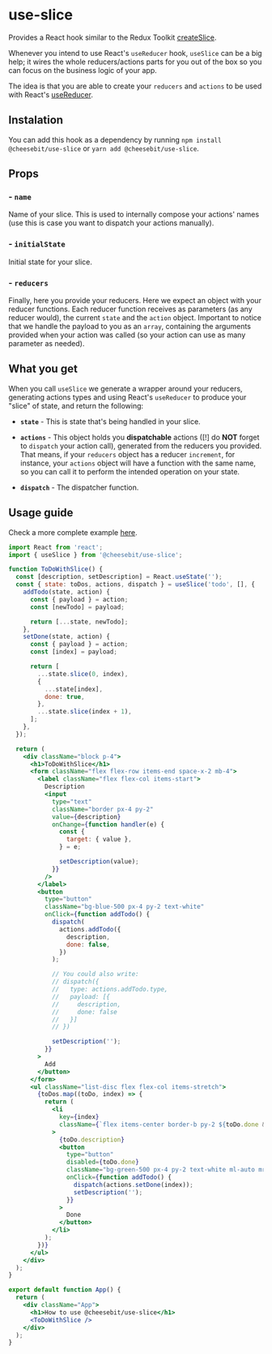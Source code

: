 # use-slice

Provides a React hook similar to the Redux Toolkit [createSlice](https://redux-toolkit.js.org/usage/usage-with-typescript#createslice).

Whenever you intend to use React's `useReducer` hook, `useSlice` can be a big help; it wires the whole reducers/actions parts for you out of the box so you can focus on the business logic of your app.

The idea is that you are able to create your `reducers` and `actions` to be used with React's [useReducer](https://reactjs.org/docs/hooks-reference.html#usereducer).

## Instalation

You can add this hook as a dependency by running `npm install @cheesebit/use-slice` or `yarn add @cheesebit/use-slice`.

## Props

### - `name`

Name of your slice. This is used to internally compose your actions' names (use this is case you want to dispatch your actions manually).

### - `initialState`

Initial state for your slice.

### - `reducers`

Finally, here you provide your reducers. Here we expect an object with your reducer functions. Each reducer function receives as parameters (as any reducer would), the current `state` and the `action` object. Important to notice that we handle the payload to you as an `array`, containing the arguments provided when your action was called (so your action can use as many parameter as needed).

## What you get

When you call `useSlice` we generate a wrapper around your reducers, generating actions types and using React's `useReducer` to produce your "slice" of state, and return the following:

- **`state`** - This is state that's being handled in your slice.

- **`actions`** - This object holds you **dispatchable** actions ([!] do **NOT** forget to `dispatch` your action call), generated from the reducers you provided. That means, if your `reducers` object has a reducer `increment`, for instance, your `actions` object will have a function with the same name, so you can call it to perform the intended operation on your state.

- **`dispatch`** - The dispatcher function.

## Usage guide

Check a more complete example [here](https://codesandbox.io/embed/relaxed-fast-h4lv4?fontsize=14&hidenavigation=1&theme=dark).

```jsx
import React from 'react';
import { useSlice } from '@cheesebit/use-slice';

function ToDoWithSlice() {
  const [description, setDescription] = React.useState('');
  const { state: toDos, actions, dispatch } = useSlice('todo', [], {
    addTodo(state, action) {
      const { payload } = action;
      const [newTodo] = payload;

      return [...state, newTodo];
    },
    setDone(state, action) {
      const { payload } = action;
      const [index] = payload;

      return [
        ...state.slice(0, index),
        {
          ...state[index],
          done: true,
        },
        ...state.slice(index + 1),
      ];
    },
  });

  return (
    <div className="block p-4">
      <h1>ToDoWithSlice</h1>
      <form className="flex flex-row items-end space-x-2 mb-4">
        <label className="flex flex-col items-start">
          Description
          <input
            type="text"
            className="border px-4 py-2"
            value={description}
            onChange={function handler(e) {
              const {
                target: { value },
              } = e;

              setDescription(value);
            }}
          />
        </label>
        <button
          type="button"
          className="bg-blue-500 px-4 py-2 text-white"
          onClick={function addTodo() {
            dispatch(
              actions.addTodo({
                description,
                done: false,
              })
            );

            // You could also write:
            // dispatch({
            //   type: actions.addTodo.type,
            //   payload: [{
            //     description,
            //     done: false
            //   }]
            // })

            setDescription('');
          }}
        >
          Add
        </button>
      </form>
      <ul className="list-disc flex flex-col items-stretch">
        {toDos.map((toDo, index) => {
          return (
            <li
              key={index}
              className={`flex items-center border-b py-2 ${toDo.done && 'line-through'}`}
            >
              {toDo.description}
              <button
                type="button"
                disabled={toDo.done}
                className="bg-green-500 px-4 py-2 text-white ml-auto mr-0"
                onClick={function addTodo() {
                  dispatch(actions.setDone(index));
                  setDescription('');
                }}
              >
                Done
              </button>
            </li>
          );
        })}
      </ul>
    </div>
  );
}

export default function App() {
  return (
    <div className="App">
      <h1>How to use @cheesebit/use-slice</h1>
      <ToDoWithSlice />
    </div>
  );
}
```
